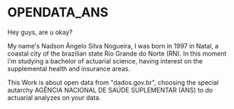 # OPENDATA_ANS

Hey guys, are u okay?

My name's Nadson Ângelo Silva Nogueira, I was born in 1997 in Natal, a coastal city of the brazilian state Rio Grande do Norte (RN).
In this moment i'm studying a bachelor of actuarial science, having interest on the supplemental health and insurance areas.

This Work is about open data from "dados.gov.br", choosing the special autarchy AGÊNCIA NACIONAL DE SAÚDE SUPLEMENTAR (ANS) to do actuarial analyzes on your data.
